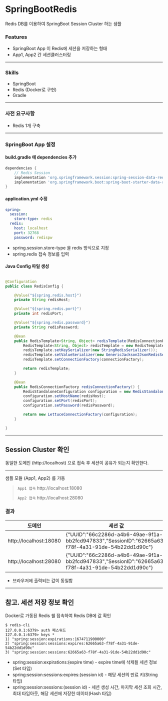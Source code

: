 # SpringBootRedis

Redis DB를 이용하여 SpringBoot Session Cluster 하는 샘플

### Features

* SpringBoot App 이 Redis에 세션을 저장하는 형태
* App1, App2 간 세션클러스터링

--------------

### Skills

* SpringBoot
* Redis (Docker로 구현)
* Gradle

-----------

### 사전 요구사항

* Redis 1개 구축

-----------

### SpringBoot App 설정

#### build.gradle 에 dependencies 추가

```groovy
dependencies {
    // Redis Session
    implementation 'org.springframework.session:spring-session-data-redis'
    implementation 'org.springframework.boot:spring-boot-starter-data-redis'
}
```

#### application.yml 수정

```yaml
spring:
  session:
    store-type: redis
  redis:
    host: localhost
    port: 32768
    password: redispw
```

* spring.session.store-type 을 redis 방식으로 지정
* spring.redis 접속 정보를 입력

#### Java Config 파일 생성

```java

@Configuration
public class RedisConfig {

    @Value("${spring.redis.host}")
    private String redisHost;

    @Value("${spring.redis.port}")
    private int redisPort;

    @Value("${spring.redis.password}")
    private String redisPassword;

    @Bean
    public RedisTemplate<String, Object> redisTemplate(RedisConnectionFactory connectionFactory) {
        RedisTemplate<String, Object> redisTemplate = new RedisTemplate<>();
        redisTemplate.setKeySerializer(new StringRedisSerializer());
        redisTemplate.setValueSerializer(new GenericJackson2JsonRedisSerializer());
        redisTemplate.setConnectionFactory(connectionFactory);

        return redisTemplate;
    }

    @Bean
    public RedisConnectionFactory redisConnectionFactory() {
        RedisStandaloneConfiguration configuration = new RedisStandaloneConfiguration();
        configuration.setHostName(redisHost);
        configuration.setPort(redisPort);
        configuration.setPassword(redisPassword);

        return new LettuceConnectionFactory(configuration);
    }

}
```

------------

## Session Cluster 확인

동일한 도메인 (http://localhost) 으로 접속 후 세션이 공유가 되는지 확인한다.

------------
샘플 모듈 (App1, App2) 를 가동
> `App1 접속` http://localhost:18080
>
> `App2 접속` http://localhost:28080

### 결과

| 도메인                  | 세션 값                                                                                             |
|------------------------|----------------------------------------------------------------------------------------------------|
| http://localhost:18080 | {"UUID":"66c2286d-a4b6-49ae-9f1a-bb2fcd947833","SessionID":"62665a63-f78f-4a31-91de-54b22dd1d90c"} |
| http://localhost:28080 | {"UUID":"66c2286d-a4b6-49ae-9f1a-bb2fcd947833","SessionID":"62665a63-f78f-4a31-91de-54b22dd1d90c"} |

* 브라우저에 출력되는 값이 동일함

----------

## 참고. 세션 저장 정보 확인

Docker로 가동된 Redis 쉘 접속하여 Redis DB에 값 확인

```shell
$ redis-cli
127.0.0.1:6379> auth 패스워드
127.0.0.1:6379> keys *
1) "spring:session:expirations:1674711900000"
2) "spring:session:sessions:expires:62665a63-f78f-4a31-91de-54b22dd1d90c"
3) "spring:session:sessions:62665a63-f78f-4a31-91de-54b22dd1d90c"
```

* spring:session:expirations:(expire time) - expire time에 삭제될 세션 정보(Set 타입)
* spring:session:sessions:expires:(session id) - 해당 세션의 만료 키(String 타입)
* spring:session:sessions:(session id) - 세션 생성 시간, 마지막 세션 조회 시간, 최대 타임아웃, 해당 세션에 저장한 데이터(Hash 타입)
